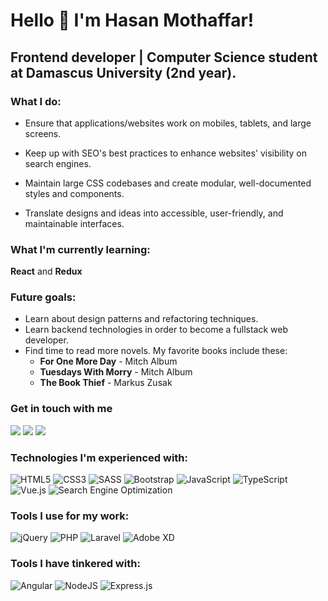 # Hello 👋 I'm Hasan Mothaffar!

## Frontend developer | Computer Science student at Damascus University (2nd year).

### What I do:

- Ensure that applications/websites work on mobiles, tablets, and large screens.

- Keep up with SEO's best practices to enhance websites' visibility on search engines.

- Maintain large CSS codebases and create modular, well-documented styles and components.

- Translate designs and ideas into accessible, user-friendly, and maintainable interfaces.

### What I'm currently learning:

**React** and **Redux**


### Future goals:
- Learn about design patterns and refactoring techniques.
- Learn backend technologies in order to become a fullstack web developer.
- Find time to read more novels. My favorite books include these:
    - **For One More Day** - Mitch Album
    - **Tuesdays With Morry** - Mitch Album
    - **The Book Thief** - Markus Zusak

### Get in touch with me

<a href="https://t.me/perryzplatypus"><img src="https://img.shields.io/badge/%20-Telegram-26A5E4?style=flat-square&logo=Telegram&labelColor=white&color=26A5E4"></a> <a href="https://www.facebook.com/Hasan.Mothaffar"><img src="https://img.shields.io/badge/%20-Facebook-blue?style=flat-square&logo=Facebook&logoColor=1877F2&labelColor=white&color=1877F2"></a> <a href="https://www.linkedin.com/in/hasan-mothaffar-0a55301b0/"><img src="https://img.shields.io/badge/%20-LinkedIn-0A66C2?style=flat-square&logo=LinkedIn&logoColor=0A66C2&labelColor=white&color=0A66C2"></a>

### Technologies I'm experienced with:

<div>

<img alt="HTML5" src="https://img.shields.io/badge/html5-%23E34F26.svg?style=flat-square&logo=html5&logoColor=white"/>

<img alt="CSS3" src="https://img.shields.io/badge/css3-%231572B6.svg?style=flat-square&logo=css3&logoColor=white"/>

<img alt="SASS" src="https://img.shields.io/badge/SASS-hotpink.svg?style=flat-square&logo=SASS&logoColor=white"/>

<img alt="Bootstrap" src="https://img.shields.io/badge/bootstrap-%23563D7C.svg?style=flat-square&logo=bootstrap&logoColor=white"/>

<img alt="JavaScript" src="https://img.shields.io/badge/javascript-%23323330.svg?style=flat-square&logo=javascript&logoColor=%23F7DF1E"/>

<img alt="TypeScript" src="https://img.shields.io/badge/typescript-%23007ACC.svg?style=flat-square&logo=typescript&logoColor=white"/>
    
<img alt="Vue.js" src="https://img.shields.io/badge/vuejs-%2335495e.svg?style=flat-square&logo=vue-dot-js&logoColor=%234FC08D"/>

<img alt="Search Engine Optimization" src="https://img.shields.io/badge/OnPage SEO-yellow?style=flat-square">
</div>

### Tools I use for my work:

<div>
<img alt="jQuery" src="https://img.shields.io/badge/jquery-%230769AD.svg?style=flat-square&logo=jquery&logoColor=white"/>
<img alt="PHP" src="https://img.shields.io/badge/php-%23777BB4.svg?style=flat-square&logo=php&logoColor=white"/>
<img alt="Laravel" src="https://img.shields.io/badge/laravel-%23FF2D20.svg?style=flat-square&logo=laravel&logoColor=white"/>
<img alt="Adobe XD" src="https://img.shields.io/badge/adobexd-%23FF26BE.svg?style=flat-square&logo=adobexd&logoColor=white"/>
</div>

### Tools I have tinkered with:

<div>
<img alt="Angular" src="https://img.shields.io/badge/angular-%23DD0031.svg?style=flat-square&logo=angular&logoColor=white"/>
<img alt="NodeJS" src="https://img.shields.io/badge/node.js-%2343853D.svg?style=flat-square&logo=node-dot-js&logoColor=white"/>
<img alt="Express.js" src="https://img.shields.io/badge/express.js-%23404d59.svg?style=flat-square&logo=express&logoColor=%2361DAFB"/>
</div>
